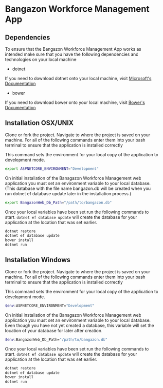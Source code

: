 # Bangazon Workforce Management App

## Dependencies

To ensure that the Bangazon Workforce Management App works as intended make sure that you have the following dependencies and technologies on your local machine

- dotnet 

If you need to download dotnet onto your local machine, visit [Microsoft's Documentation](https://www.microsoft.com/en-us/download/details.aspx?id=30653)

- bower

If you need to download bower onto your local machine, visit [Bower's Documentation](https://bower.io/)

## Installation OSX/UNIX

Clone or fork the project. Navigate to where the project is saved on your machine. For all of the following commands enter them into your bash terminal to ensure that the application is installed correctly


This command sets the environment for your local copy of the application to development mode.
```Bash
export ASPNETCORE_ENVIRONMENT="Development"
```

On initial installation of the Banagazon Workforce Management web application you must set an environment variable to your local database. (This database with the file name bangazon.db will be created when you run dotnet ef database update later in the installation process.)
```Bash
export BangazonWeb_Db_Path="/path/to/bangazon.db"
```

Once your local variables have been set run the following commands to start. `dotnet ef database update` will create the database for your application at the location that was set earlier.
```Bash
dotnet restore
dotnet ef database update
bower install
dotnet run
```

## Installation Windows

Clone or fork the project. Navigate to where the project is saved on your machine. For all of the following commands enter them into your bash terminal to ensure that the application is installed correctly


This command sets the environment for your local copy of the application to development mode.
```Bash
$env:ASPNETCORE_ENVIRONMENT="Development"
```

On initial installation of the Banagazon Workforce Management web application you must set an environment variable to your local database. Even though you have not yet created a database, this variable will set the location of your database for later after creation.
```Bash
$env:BangazonWeb_Db_Path="/path/to/bangazon.db"
```

Once your local variables have been set run the following commands to start. `dotnet ef database update` will create the database for your application at the location that was set earlier.
```Bash
dotnet restore
dotnet ef database update
bower install
dotnet run
```

